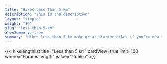 ```yaml
---
title: "Hikes Less Than 5 km"
description: "This is the description"
layout: "simple"
weight: "10"
slug: "less-than-5-km"
showSummary: true
summary: "Hikes less than 5 km make great starter hikes if you're new to the Ministik."
---
```

{{< hikelengthlist title="Less than 5 km" cardView=true limit=100 where="Params.length" value="1to5km" >}}